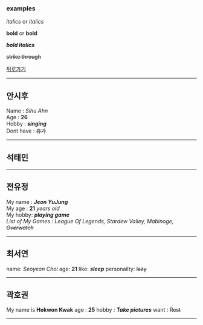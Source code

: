 ### examples

*italics* or _italics_

**bold** or __bold__

**_bold italics_**

~~strike through~~

[뒤로가기](./README.md)

* * *
## 안시후
Name           : *Sihu Ahn*  
Age            : **26**  
Hobby          : **_singing_**  
Dont have      : ~~휴가~~  
  
_ _ _
## 석태민
  
_ _ _
## 전유정
My name : **_Jeon YuJung_**   
My age  : **21** *years old*   
My hobby: **_playing game_**   
*List of My Games : League Of Legends, Stardew Valley, Mabinoge, ~~Overwatch~~*

_ _ _
## 최서연
name: *Seoyeon Choi*
age: **21** 
like: **_sleep_** 
personailty: ~~lazy~~
_ _ _
## 곽호권
My name is **Hokwon Kwak**
age : **25**
hobby : **_Take pictures_** 
want : ~~Rest~~  
_ _ _

